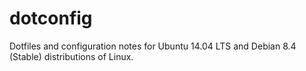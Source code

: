 # dotconfig
Dotfiles and configuration notes for Ubuntu 14.04 LTS and Debian 8.4 (Stable) distributions of Linux.
